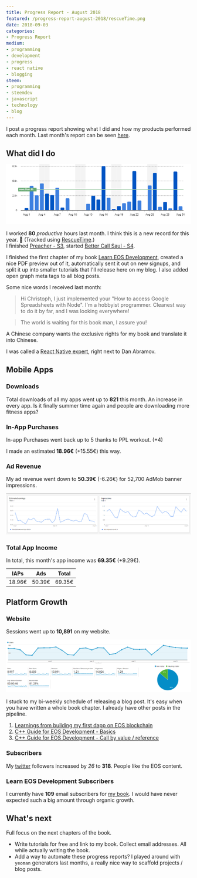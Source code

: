 ```yaml
---
title: Progress Report - August 2018
featured: /progress-report-august-2018/rescueTime.png
date: 2018-09-03
categories:
- Progress Report
medium:
- programming
- development
- progress
- react native
- blogging
steem:
- programming
- steemdev
- javascript
- technology
- blog
---
```


I post a progress report showing what I did and how my products performed each month.
Last month's report can be seen [here](/progress-report-july-2018).

## What did I do

![Productive Hours in August](./rescueTime.png)

I worked **80** _productive_ hours last month. I think this is a new record for this year. 💪 (Tracked using [RescueTime](/redirects/rescuetime).)  
I finished [Preacher - S3](https://trakt.tv/shows/preacher/seasons/3), started [Better Call Saul - S4](https://trakt.tv/shows/better-call-saul/seasons/4).

I finished the first chapter of my book [Learn EOS Development](https://learneos.one), created a nice PDF preview out of it, automatically sent it out on new signups, and split it up into smaller tutorials that I'll release here on my blog.
I also added open graph meta tags to all blog posts.

Some nice words I received last month:

> Hi Christoph, I just implemented your "How to access Google Spreadsheets with Node".  I'm a hobbyist programmer.  Cleanest way to do it by far, and I was looking everywhere!

> The world is waiting for this book man, I assure you!

A Chinese company wants the exclusive rights for my book and translate it into Chinese.

I was called a [React Native expert](https://ideamotive.co/blog/best-react-native-experts-blogs/), right next to Dan Abramov.

## Mobile Apps

### Downloads

Total downloads of all my apps went up to **821** this month. An increase in every app. Is it finally summer time again and people are downloading more fitness apps?

### In-App Purchases

In-app Purchases went back up to 5 thanks to PPL workout. (+4)

I made an estimated **18.96€** (+15.55€) this way.

### Ad Revenue

My ad revenue went down to **50.39€** (-6.26€) for 52,700 AdMob banner impressions.

![App Income AdMob](./admob-income.png)

### Total App Income

In total, this month's app income was **69.35€** (+9.29€).

IAPs | Ads | Total
--- | --- | ---
18.96€ | 50.39€ | 69.35€

## Platform Growth

### Website

Sessions went up to **10,891** on my website.

![Website Traffic](./website-traffic.png)

I stuck to my bi-weekly schedule of releasing a blog post. It's easy when you have written a whole book chapter. I already have other posts in the pipeline.

1. [Learnings from building my first dapp on EOS blockchain](/releasing-my-first-eos-dapp/)
1. [C++ Guide for EOS Development - Basics](/cpp-guide-for-eos-development-basics/)
1. [C++ Guide for EOS Development - Call by value / reference](/cpp-guide-for-eos-development-call-by-value-reference/)

### Subscribers

My [twitter](https://twitter.com/cmichelio) followers increased by _26_ to **318**. People like the EOS content.

### Learn EOS Development Subscribers

I currently have **109** email subscribers for [my book](https://learneos.one).
I would have never expected such a big amount through organic growth.

## What's next

Full focus on the next chapters of the book.

* Write tutorials for free and link to my book. Collect email addresses. All while actually writing the book.
* Add a way to automate these progress reports? I played around with `yeoman` generators last months, a really nice way to scaffold projects / blog posts.
